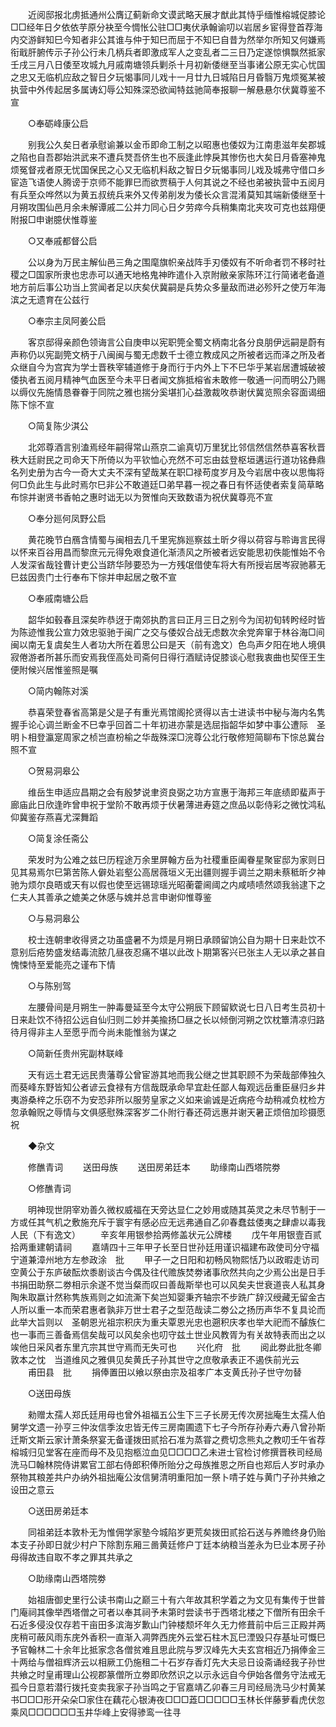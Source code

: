 <!-- { "loadSidebar": true } -->
　　近阅邸报北虏抵通州公膺辽蓟新命文谟武略天展才猷此其恃乎缅惟榕城促膝论□□经年日夕依依芋原分袂至今惆怅公驻□□夷伏承翰谕叨以岩居乡宦得登首荐海内交游鲜知巳今知者非公其谁与仲于知巳而屈于不知巳自昔为然举尔所知又何嫌焉衔戢肝腑传示子孙公行未几柄兵者即激成军人之变乱者二三日乃定遂惊惧飘然抵家壬戌三月八日倭至攻城九月戚南塘领兵剿杀十月初新倭继至当事诸公原无实心忧国之忠又无临机应敌之智日夕玩愒事同儿戏十一月廿九日城陷日月昏翳万鬼烦冤某被执营中外传起居多属诪幻辱公知殊深恐欲闻特兹驰简奉报聊一解悬悬尔伏冀尊鉴不宣 

　　○奉砺峰康公启 

　　别我公久矣日者承慰谕兼以金币即命工制之以昭惠也倭奴为江南患滋年矣郡城之陷也自吾郡始洪武来不遭兵燹吾侪生也不辰逢此悖戾其惨伤也大矣日月昏塞神鬼烦冤督戎者原无忧国保民之心又无临机料敌之智日夕玩愒事同儿戏及城弗守借口乡宦造飞语使人腾谤于京师不能罪巳而欲贾稿于人何其说之不经也弟被执营中五阅月有兵至众哗然以为黄五叔统兵来外又传弟削发为倭长众言混淆莫知其端新倭继至十月朔攻围仙邑月余未解谭戚二公并力同心日夕劳瘁今兵稍集南北夹攻可克也兹翔便附报□申谢臆伏惟尊鉴 

　　○又奉戚都督公启 

　　公以身为万民主解仙邑三角之围麾旗帜亲战阵手刃倭奴有不听命者罚不移时社稷之□国家所隶也忠赤可以通天地格鬼神昨遣仆入京附敝亲家陈环江行简诸老备道地方前后事公功当上赏闻者足以庆矣伏冀嗣是兵势众多量敌而进必殄歼之使万年海滨之无遗育在公兹行 

　　○奉宗主凤阿姜公启 

　　客京邸得亲颜色领诲言公自庚申以宪职筦全蜀文柄南北各分良朋伊远嗣是蔚有声称仍以宪副筦文柄于八闽闽与蜀无虑数千士德立教成风之所被者远而泽之所及者众继自今为宫宾为学士晋秩宰辅道修于身而行于内外上下不巳华乎某岩居遭城破被倭执者五阅月精神气血医至今未平日者闻文旆抵榕省未敢修一敬通一问而明公乃赐以缛仪先施情恳眷眷于同院之雅也揣分奚堪扪心益激裁呚恭谢伏冀览照余容面谒细陈下悰不宣 

　　○简复陈少淇公 

　　北郊尊酒言别溘焉经年嗣得常山燕京二谕真切万里犹比邻信然信然恭喜客秋晋秩大廷尉民之司命天下所倚以为平钦恤心充然不可忘由兹登枢垣遘运行道功铭彝鼎名列史册为古今一奇大丈夫不深有望哉某在职□禄苟度岁月及今岩居中夜以思悔将何□负此生与此时焉尔巳非公不敢道廷□弟早暮一视之春日有怀适使者索复简草略布悰并谢贤书香帕之惠时诎无以为贺惟向天致数语为祝伏冀尊亮不宣 

　　○奉分廵何凤野公启 

　　黄花晚节白鴈含情蜀与闽相去几千里宪旆廵察兹土昕夕得以荷容与聆诲言民得以怀来百谷用昌而黎庶元元得免艰食道化渐渍风之所被者远安能思初佚能惟始不令人发深省哉铨曹计吏公当跻华陟要恐为一方残氓借使车将大有所授岩居岑寂驰慕无巳兹因贵门士行奉布下悰并申起居之敬不宣 

　　○奉戚南塘公启 

　　韶华如毂春且深矣昨恭迓于南郊执酌言曰正月三日之别今为闰初旬转盻经时皆为陈迹惟我公宣力效忠驱驰于闽广之交与倭奴合战无虑数次余党奔窜于林谷海□间闽以南无复虞矣生人者功大所在着思公曰是天（前有逸文）色鸟声夕阳在地人境俱寂倦游者所甚乐而安焉我侄高处司斋何日得行酒赋诗促膝谈心慰我衷曲也契侄王生便附候兴居惟鉴照是嘱 

　　○简内翰陈对溪 

　　恭喜荣登春省高第是父是子有重光焉馆阁抡贤得以吉士进读书中秘与海内名隽握手论心调兰断金不巳幸乎回首二十年初进亦蒙是选屈指韶华如梦中事公遭际　圣明卜相登瀛寔周家之桢岂直枌榆之华哉殊深□浣尊公北行敬修短简聊布下悰总冀台照不宣 

　　○贺易洞皋公 

　　维岳生申适应昌期之会有殷梦说聿资良弼之功方宣惠于海邦三年底绩即蜚声于廊庙此日欣逢昨曾申祝于堂阶不敢再烦于伏暑薄进寿筵之庶品以彰侍彩之微忱鸿私仰冀鉴存燕喜尤深舞蹈 

　　○简复涂任斋公 

　　荣发时为公难之兹巳历程途万余里屏翰方岳为社稷重臣阖眷星聚宦邸为家则日见其易焉尔巳第苦陈人僻处岩壑公高居薇垣义无出疆则握手调兰之期未蔡秪昕夕神驰为烦尔良晤或天有以假也使至远锡琼瑶光昭蘅藿阃阈之内咸啧啧然颂我翁逮下之仁夫人其善承之媲美之休感与媿并总言申谢仰惟尊鉴 

　　○与易洞皋公 

　　校士连朝聿收得贤之功虽盛暑不为烦是月朔日承頋留饷公自为期十日来赴饮不意别后疮势盛发结毒流脓几昼夜忍痛不堪以此改卜期第客兴已张主人无以承之甚自愧悚恃至爱能亮之谨布下情 

　　○与陈别驾 

　　左腰骨间是月朔生一肿毒曼延至今太守公朔辰下顾留欵说七日八日考生员初十日来赴饮不待招公远自仙归则二妙并美揄扬□昼之长以倾倒河朔之饮枕簟清凉归路待月得非主人至愿乎而今尚未能惟翁为谋之 

　　○简新任贵州宪副林联峰 

　　天有远土君无远民贵藩尊公曾宦游其地而我公继之世其职顾不为荣哉部俸独久而葵峰东野皆知公者谚云食禄有方信哉既承命早宜赴任鄙人每观远岳重臣昼归乡井夷游桑梓之乐窃不为安恐非所以服劳皇家之义如来谕诚是近病疮今劫稍减负枕检方忽承翰贶之辱情与文俱感慰殊深客岁二仆附行春还荷远惠并谢天暑正烦倍加珍摄愿祝 

　　◆杂文 

　　修醮青词 
　　送田母族 
　　送田房弟廷本 
　　助缘南山西塔院劵 

　　○修醮青词 

　　明神现世阴宰劝善久微权威福在天旁达显仁之妙用或随其英灵之未尽节制于一方或任其气机之敷施充斥于寰宇有感必应无远弗通自乙卯春蠢兹倭夷之肆虐以毒我人民（下有逸文） 
　　辛亥年用银参拾两修盖状元公牌楼 
　　戊午年用银壹百贰拾两重建朝请祠 
　　嘉靖四十三年甲子长至日世孙廷用谨识福建布政使司分守福宁道兼漳州地方左参政涂　批 
　　甲子一之日阳和初畅风物熙恬乃以政暇走访司空黄公于东庐破酝炊黍剧谈古今偶及往代赡族焚劵诸事欣然共向之少焉公出是日手书捐田助祭二劵相示余遂不觉当粲而叹曰善哉斯举也可以风矣夫世衰道丧人私其身陶朱取嬴计然称隽族焉则之如流澌下矣岂知婴秉齐轴宗不步跣广辞汉绶藏无留金古人所以重一本而荣君惠者孰非万世士君子之型范哉读二劵公之扬历声华不复具论而此举大旨则以　圣朝恩光祖宗积庆为重夫覃恩光忠也遡积庆孝也举大祀而不醵族仁也一事而三善备焉信矣哉可以风矣余也叨守兹土世业风教胥为有关故特表而出之以竢他日采风者东里亢宗其世守焉而无失可也 
　　兴化府　批 
　　阅此劵此批冬卿敦本之忱　当道维风之雅俱见矣黄氏子孙其世守之庶敬承表正不遏佚前光云 
　　甫田县　批 
　　捐俸置田以飨以祭由宗及祖孝广本支黄氏孙子世守勿替 

　　○送田母族 

　　勑赠太孺人郑氏廷用母也曾外祖福五公生下三子长房无传次房拙庵生太孺人伯舅学文遗一孙亨三仲汝信季汝忠皆无传三房南圃遗下七子今所存孙寿六寿八曾孙斯迁斯文斯云家计萧条祭宴无备谨拨田贰拾石准为蒸甞之费切念熊丸之教叨壬午省荐榕城归见堂客在座而母不及见抱柩泣血见□□□□乙未进士官检讨修撰晋秩司经局洗马□翰林院侍讲累官工部右侍郎积俸所贻分之母族推恩之所自也郑后人岁时承办祭物其粮差共户办纳外祖拙庵公汝信舅清明重阳加一祭卜啨子姓与黄门子孙共飨之设田之意云 

　　○送田房弟廷本 

　　同祖弟廷本敦朴无为惟佣学家塾今城陷岁更荒矣拨田贰拾石送与养赡终身仍贻本支子孙即日就少村户下除割东厢三啚黄廷修户丁廷本纳粮当差永为巳业本房子孙母得故违自取不孝之罪其共承之 

　　○助缘南山西塔院劵 

　　始祖唐御史里行公读书南山之巅三十有六年故其积学着之为文见有集传于世普门庵祠其像举西塔僧之可者以奉其祠予未第时尝读书于西塔北楼之下僧所有田余千石近多侵没仅存若干亩田多滨海岁歉山门钟楼颓坏年久无力修葺前中后三正殿并两庑稍可蔽风雨东庑外香积一直渐入凋弊西庑外云堂石柱木瓦巳湮毁只存基址可慨巳予官翰林二十余年比抵家念各僧贫难且思此院与罗汉峰先大夫玄宫相近乃捐俸金三十两给与僧祖辉济云以相厥工仍施租二十石岁存香灯先大夫忌日设斋诵经我子孙世共飨之时皇甫理山公视郡篆僧所立劵即欣然识之以示永远自今伊始各僧务守法戒无孤今日意若潜行拨托变卖我家子孙当鸣之于官嘉靖乙卯春三月司经局洗马少村黄某书□□□形开朵朵□家住在藕花心银涛夜□□□蕋□□□□□玉林长伴藤萝看虎伏忽乘风□□□□□□玉井华峰上安得骖鸾一往寻 
